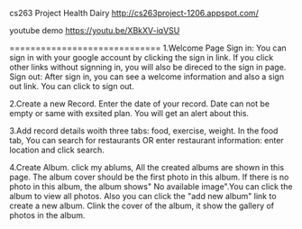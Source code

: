 cs263 Project Health Dairy
http://cs263project-1206.appspot.com/

youtube demo
https://youtu.be/XBkXV-iqVSU

=============================
1.Welcome Page Sign in: You can sign in with your google account by clicking the sign in link. If you click other links without signning in, you will also be direced to the sign in page. Sign out: After sign in, you can see a welcome information and also a sign out link. You can click to sign out. 

2.Create a new Record. Enter the date of your record. Date can not be empty or same with exsited plan. You will get an alert about this.

3.Add record details woith three tabs: food, exercise, weight. In the food tab, You can search for restaurants OR enter restaurant information: enter location and click search. 

4.Create Album. click my ablums, All the created albums are shown in this page. The album cover should be the first photo in this album. If there is no photo in this album, the album shows" No available image".You can click the album to view all photos. Also you can click the "add new album" link to create a new album. Clink the cover of the album, it show the gallery of photos in the album.


